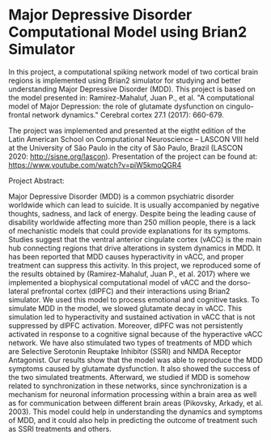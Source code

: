# Major Depressive Disorder Computational Model using Brian2 Simulator
In this project, a computational spiking network model of two cortical brain regions is implemented using Brian2 simulator for studying and better
understanding Major Depressive Disorder (MDD). This project is based on the model presented in: Ramirez-Mahaluf, Juan P., et al. "A computational model of Major Depression: the role of glutamate dysfunction on cingulo-frontal network dynamics." Cerebral cortex 27.1 (2017): 660-679.

The project was implemented and presented at the eigtht edition of the Latin American School on Computational Neuroscience – LASCON VIII held at the University of São Paulo in the city of São Paulo, Brazil (LASCON 2020: http://sisne.org/lascon). Presentation of the project can be found at: https://www.youtube.com/watch?v=piW5kmoQGR4

Project Abstract:

Major Depressive Disorder (MDD) is a common psychiatric disorder worldwide which can lead to
suicide. It is usually accompanied by negative thoughts, sadness, and lack of energy. Despite being
the leading cause of disability worldwide affecting more than 250 million people, there is a lack
of mechanistic models that could provide explanations for its symptoms. Studies suggest that the
ventral anterior cingulate cortex (vACC) is the main hub connecting regions that drive alterations in
system dynamics in MDD. It has been reported that MDD causes hyperactivity in vACC, and proper
treatment can suppress this activity. In this project, we reproduced some of the results obtained by
(Ramirez-Mahaluf, Juan P., et al. 2017) where we implemented a biophysical computational model
of vACC and the dorso-lateral prefrontal cortex (dlPFC) and their interactions using Brian2 simulator.
We used this model to process emotional and cognitive tasks. To simulate MDD in the model, we
slowed glutamate decay in vACC. This simulation led to hyperactivity and sustained
activation in vACC that is not suppressed by dlPFC activation. Moreover, dlPFC was not persistently 
activated in response to a cognitive signal because of the hyperactive vACC network. We have also stimulated two
types of treatments of MDD which are Selective Serotonin Reuptake Inhibitor (SSRI) and NMDA Receptor Antagonist.
Our results show that the model was able to reproduce the MDD symptoms caused by glutamate dysfunction. It also 
showed the success of the two simulated treatments. 
Afterward, we studied if MDD is somehow related to synchronization in these
networks, since synchronization is a mechanism for neuronal information processing within a brain
area as well as for communication between different brain areas (Pikovsky, Arkady, et al. 2003). This
model could help in understanding the dynamics and symptoms of MDD, and it could also help in
predicting the outcome of treatment such as SSRI treatments and others.
